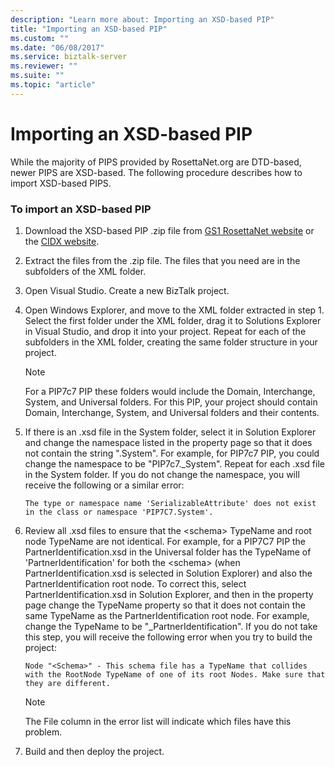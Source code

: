 ```yaml
---
description: "Learn more about: Importing an XSD-based PIP"
title: "Importing an XSD-based PIP"
ms.custom: ""
ms.date: "06/08/2017"
ms.service: biztalk-server
ms.reviewer: ""
ms.suite: ""
ms.topic: "article"
---
```

# Importing an XSD-based PIP
While the majority of PIPS provided by RosettaNet.org are DTD-based, newer PIPS are XSD-based. The following procedure describes how to import XSD-based PIPS.

### To import an XSD-based PIP

1. Download the XSD-based PIP .zip file from [GS1 RosettaNet website](https://www.gs1us.org/resources/rosettanet) or the [CIDX website](https://oagi.org/pages/chem-estandards). 

1. Extract the files from the .zip file. The files that you need are in the subfolders of the XML folder.

2.  Open Visual Studio. Create a new BizTalk project.

3.  Open Windows Explorer, and move to the XML folder extracted in step 1. Select the first folder under the XML folder, drag it to Solutions Explorer in Visual Studio, and drop it into your project. Repeat for each of the subfolders in the XML folder, creating the same folder structure in your project.

    > [!NOTE]
    >  For a PIP7c7 PIP these folders would include the Domain, Interchange, System, and Universal folders. For this PIP, your project should contain Domain, Interchange, System, and Universal folders and their contents.

4.  If there is an .xsd file in the System folder, select it in Solution Explorer and change the namespace listed in the property page so that it does not contain the string ".System". For example, for PIP7c7 PIP, you could change the namespace to be "PIP7c7._System". Repeat for each .xsd file in the System folder. If you do not change the namespace, you will receive the following or a similar error:

    ```
    The type or namespace name 'SerializableAttribute' does not exist in the class or namespace 'PIP7C7.System'.
    ```

5.  Review all .xsd files to ensure that the \<schema\> TypeName and root node TypeName are not identical. For example, for a PIP7C7 PIP the PartnerIdentification.xsd in the Universal folder has the TypeName of 'PartnerIdentification' for both the \<schema\> (when PartnerIdentification.xsd is selected in Solution Explorer) and also the PartnerIdentification root node. To correct this, select PartnerIdentification.xsd in Solution Explorer, and then in the property page change the TypeName property so that it does not contain the same TypeName as the PartnerIdentification root node. For example, change the TypeName to be "_PartnerIdentification". If you do not take this step, you will receive the following error when you try to build the project:

    ```
    Node "<Schema>" - This schema file has a TypeName that collides with the RootNode TypeName of one of its root Nodes. Make sure that they are different.
    ```

    > [!NOTE]
    >  The File column in the error list will indicate which files have this problem.

6.  Build and then deploy the project.
